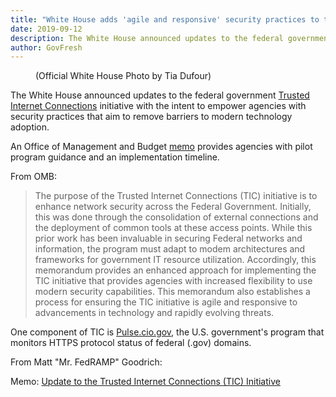 ```yaml
---
title: "White House adds 'agile and responsive' security practices to trusted internet connections updates"
date: 2019-09-12
description: The White House announced updates to the federal government Trusted Internet Connections initiative with the intent to empower agencies with security practices that aim to remove barriers to modern technology adoption.
author: GovFresh
---
```


<!-- image {"id":24986} -->
<figure class="wp-block-image"><figcaption>(Official White House Photo by Tia Dufour)</figcaption></figure>
<!-- /image -->

<!-- paragraph -->
<p>The White House announced updates to the federal government <a href="https://www.cio.gov/agenda/cybersecurity/tic/">Trusted Internet Connections</a> initiative with the intent to empower agencies with security practices that aim to remove barriers to modern technology adoption.</p>
<!-- /paragraph -->

<!-- paragraph -->
<p>An Office of Management and Budget <a href="https://www.whitehouse.gov/wp-content/uploads/2019/09/M-19-26.pdf">memo</a> provides agencies with pilot program guidance and an implementation timeline.</p>
<!-- /paragraph -->

<!-- paragraph -->
<p>From OMB:</p>
<!-- /paragraph -->

<!-- quote -->
<blockquote class="wp-block-quote"><p>The purpose of the Trusted Internet Connections (TIC) initiative is to enhance network security across the Federal Government. Initially, this was done through the consolidation of external connections and the deployment of common tools at these access points. While this prior work has been invaluable in securing Federal networks and information, the program must adapt to modem architectures and frameworks for government IT resource utilization. Accordingly, this memorandum provides an enhanced approach for implementing the TIC initiative that provides agencies with increased flexibility to use modern security capabilities. This memorandum also establishes a process for ensuring the TIC initiative is agile and responsive to advancements in technology and rapidly evolving threats. </p></blockquote>
<!-- /quote -->

<!-- paragraph -->
<p>One component of TIC is <a href="https://pulse.cio.gov/https/domains/">Pulse.cio.gov</a>, the U.S. government's program that monitors HTTPS protocol status of federal (.gov) domains.</p>
<!-- /paragraph -->

<!-- paragraph -->
<p>From Matt "Mr. FedRAMP" Goodrich:</p>
<!-- /paragraph -->

<!-- html -->
<figure></figure>
<!-- /html -->

<!-- paragraph -->
<p>Memo: <a href="https://www.whitehouse.gov/wp-content/uploads/2019/09/M-19-26.pdf">Update to the Trusted Internet Connections (TIC) Initiative</a> </p>
<!-- /paragraph -->
